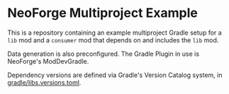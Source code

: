 # NeoForge Multiproject Example

This is a repository containing an example multiproject Gradle setup for
a `lib` mod and a `consumer` mod that depends on and includes the `lib` mod.

Data generation is also preconfigured. The Gradle Plugin in use is NeoForge's ModDevGradle.

Dependency versions are defined via Gradle's Version Catalog system, in [gradle/libs.versions.toml](gradle/libs.versions.toml).